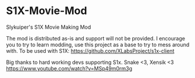 # S1X-Movie-Mod
Slykuiper's S1X Movie Making Mod

The mod is distributed as-is and support will not be provided. I encourage you to try to learn modding, use this project as a base to try to mess around with. 
To be used with S1X: https://github.com/XLabsProject/s1x-client

Big thanks to hard working devs supporting S1x. Snake <3, Xensik <3
https://www.youtube.com/watch?v=MSp49m0rm3g
